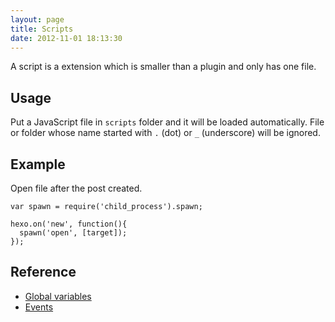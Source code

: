 ```yaml
---
layout: page
title: Scripts
date: 2012-11-01 18:13:30
---
```


A script is a extension which is smaller than a plugin and only has one file.

## Usage

Put a JavaScript file in `scripts` folder and it will be loaded automatically. File or folder whose name started with `.` (dot) or `_` (underscore) will be ignored.

## Example

Open file after the post created.

```
var spawn = require('child_process').spawn;

hexo.on('new', function(){
  spawn('open', [target]);
});
```

## Reference

- [Global variables][1]
- [Events][2]

[1]: global_variables.html
[2]: events.html